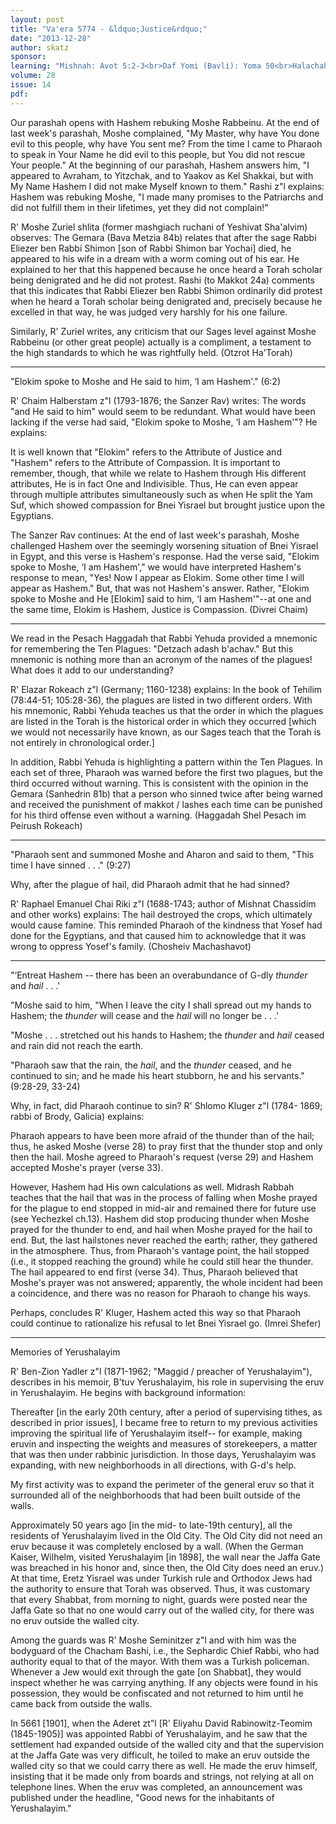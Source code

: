 ```yaml
---
layout: post
title: "Va'era 5774 - &ldquo;Justice&rdquo;"
date: "2013-12-28"
author: skatz
sponsor: 
learning: "Mishnah: Avot 5:2-3<br>Daf Yomi (Bavli): Yoma 50<br>Halachah: Mishnah Berurah 323:3-5"
volume: 28
issue: 14
pdf: 
---
```


Our parashah opens with Hashem rebuking Moshe Rabbeinu. At the end of last week's parashah, Moshe complained, "My Master, why have You done evil to this people, why have You sent me? From the time I came to Pharaoh to speak in Your Name he did evil to this people, but You did not rescue Your people." At the beginning of our parashah, Hashem answers him, "I appeared to Avraham, to Yitzchak, and to Yaakov as Kel Shakkai, but with My Name Hashem I did not make Myself known to them." Rashi z"l explains: Hashem was rebuking Moshe, "I made many promises to the Patriarchs and did not fulfill them in their lifetimes, yet they did not complain!"

R' Moshe Zuriel shlita (former mashgiach ruchani of Yeshivat Sha'alvim) observes: The Gemara (Bava Metzia 84b) relates that after the sage Rabbi Eliezer ben Rabbi Shimon \[son of Rabbi Shimon bar Yochai\] died, he appeared to his wife in a dream with a worm coming out of his ear. He explained to her that this happened because he once heard a Torah scholar being denigrated and he did not protest. Rashi (to Makkot 24a) comments that this indicates that Rabbi Eliezer ben Rabbi Shimon ordinarily did protest when he heard a Torah scholar being denigrated and, precisely because he excelled in that way, he was judged very harshly for his one failure.

Similarly, R' Zuriel writes, any criticism that our Sages level against Moshe Rabbeinu (or other great people) actually is a compliment, a testament to the high standards to which he was rightfully held. (Otzrot Ha'Torah)

********

"Elokim spoke to Moshe and He said to him, &lsquo;I am Hashem'." (6:2)

R' Chaim Halberstam z"l (1793-1876; the Sanzer Rav) writes: The words "and He said to him" would seem to be redundant. What would have been lacking if the verse had said, "Elokim spoke to Moshe, &lsquo;I am Hashem'"? He explains:

It is well known that "Elokim" refers to the Attribute of Justice and "Hashem" refers to the Attribute of Compassion. It is important to remember, though, that while we relate to Hashem through His different attributes, He is in fact One and Indivisible. Thus, He can even appear through multiple attributes simultaneously such as when He split the Yam Suf, which showed compassion for Bnei Yisrael but brought justice upon the Egyptians.

The Sanzer Rav continues: At the end of last week's parashah, Moshe challenged Hashem over the seemingly worsening situation of Bnei Yisrael in Egypt, and this verse is Hashem's response. Had the verse said, "Elokim spoke to Moshe, &lsquo;I am Hashem'," we would have interpreted Hashem's response to mean, "Yes! Now I appear as Elokim. Some other time I will appear as Hashem." But, that was not Hashem's answer. Rather, "Elokim spoke to Moshe and He \[Elokim\] said to him, &lsquo;I am Hashem'"--at one and the same time, Elokim is Hashem, Justice is Compassion. (Divrei Chaim)

********

We read in the Pesach Haggadah that Rabbi Yehuda provided a mnemonic for remembering the Ten Plagues: "Detzach adash b'achav." But this mnemonic is nothing more than an acronym of the names of the plagues! What does it add to our understanding?

R' Elazar Rokeach z"l (Germany; 1160-1238) explains: In the book of Tehilim (78:44-51; 105:28-36), the plagues are listed in two different orders. With his mnemonic, Rabbi Yehuda teaches us that the order in which the plagues are listed in the Torah is the historical order in which they occurred \[which we would not necessarily have known, as our Sages teach that the Torah is not entirely in chronological order.\]

In addition, Rabbi Yehuda is highlighting a pattern within the Ten Plagues. In each set of three, Pharaoh was warned before the first two plagues, but the third occurred without warning. This is consistent with the opinion in the Gemara (Sanhedrin 81b) that a person who sinned twice after being warned and received the punishment of makkot / lashes each time can be punished for his third offense even without a warning. (Haggadah Shel Pesach im Peirush Rokeach)

********

"Pharaoh sent and summoned Moshe and Aharon and said to them, "This time I have sinned . . ." (9:27)

Why, after the plague of hail, did Pharaoh admit that he had sinned?

R' Raphael Emanuel Chai Riki z"l (1688-1743; author of Mishnat Chassidim and other works) explains: The hail destroyed the crops, which ultimately would cause famine. This reminded Pharaoh of the kindness that Yosef had done for the Egyptians, and that caused him to acknowledge that it was wrong to oppress Yosef's family. (Chosheiv Machashavot)

********

"&lsquo;Entreat Hashem -- there has been an overabundance of G-dly *thunder* and *hail* . . .'

"Moshe said to him, "When I leave the city I shall spread out my hands to Hashem; the *thunder* will cease and the *hail* will no longer be . . .'

"Moshe . . . stretched out his hands to Hashem; the *thunder* and *hail* ceased and rain did not reach the earth.

"Pharaoh saw that the rain, the *hail*, and the *thunder* ceased, and he continued to sin; and he made his heart stubborn, he and his servants." (9:28-29, 33-24)

Why, in fact, did Pharaoh continue to sin? R' Shlomo Kluger z"l (1784- 1869; rabbi of Brody, Galicia) explains:

Pharaoh appears to have been more afraid of the thunder than of the hail; thus, he asked Moshe (verse 28) to pray first that the thunder stop and only then the hail. Moshe agreed to Pharaoh's request (verse 29) and Hashem accepted Moshe's prayer (verse 33).

However, Hashem had His own calculations as well. Midrash Rabbah teaches that the hail that was in the process of falling when Moshe prayed for the plague to end stopped in mid-air and remained there for future use (see Yechezkel ch.13). Hashem did stop producing thunder when Moshe prayed for the thunder to end, and hail when Moshe prayed for the hail to end. But, the last hailstones never reached the earth; rather, they gathered in the atmosphere. Thus, from Pharaoh's vantage point, the hail stopped (i.e., it stopped reaching the ground) while he could still hear the thunder. The hail appeared to end first (verse 34). Thus, Pharaoh believed that Moshe's prayer was not answered; apparently, the whole incident had been a coincidence, and there was no reason for Pharaoh to change his ways.

Perhaps, concludes R' Kluger, Hashem acted this way so that Pharaoh could continue to rationalize his refusal to let Bnei Yisrael go. (Imrei Shefer)

********

Memories of Yerushalayim

R' Ben-Zion Yadler z"l (1871-1962; "Maggid / preacher of Yerushalayim"), describes in his memoir, B'tuv Yerushalayim, his role in supervising the eruv in Yerushalayim. He begins with background information:

Thereafter \[in the early 20th century, after a period of supervising tithes, as described in prior issues\], I became free to return to my previous activities improving the spiritual life of Yerushalayim itself-- for example, making eruvin and inspecting the weights and measures of storekeepers, a matter that was then under rabbinic jurisdiction. In those days, Yerushalayim was expanding, with new neighborhoods in all directions, with G-d's help.

My first activity was to expand the perimeter of the general eruv so that it surrounded all of the neighborhoods that had been built outside of the walls.

Approximately 50 years ago \[in the mid- to late-19th century\], all the residents of Yerushalayim lived in the Old City. The Old City did not need an eruv because it was completely enclosed by a wall. (When the German Kaiser, Wilhelm, visited Yerushalayim \[in 1898\], the wall near the Jaffa Gate was breached in his honor and, since then, the Old City does need an eruv.) At that time, Eretz Yisrael was under Turkish rule and Orthodox Jews had the authority to ensure that Torah was observed. Thus, it was customary that every Shabbat, from morning to night, guards were posted near the Jaffa Gate so that no one would carry out of the walled city, for there was no eruv outside the walled city.

Among the guards was R' Moshe Seminitzer z"l and with him was the bodyguard of the Chacham Bashi, i.e., the Sephardic Chief Rabbi, who had authority equal to that of the mayor. With them was a Turkish policeman. Whenever a Jew would exit through the gate \[on Shabbat\], they would inspect whether he was carrying anything. If any objects were found in his possession, they would be confiscated and not returned to him until he came back from outside the walls.

In 5661 \[1901\], when the Aderet zt"l \[R' Eliyahu David Rabinowitz-Teomim (1845-1905)\] was appointed Rabbi of Yerushalayim, and he saw that the settlement had expanded outside of the walled city and that the supervision at the Jaffa Gate was very difficult, he toiled to make an eruv outside the walled city so that we could carry there as well. He made the eruv himself, insisting that it be made only from boards and strings, not relying at all on telephone lines. When the eruv was completed, an announcement was published under the headline, "Good news for the inhabitants of Yerushalayim."

